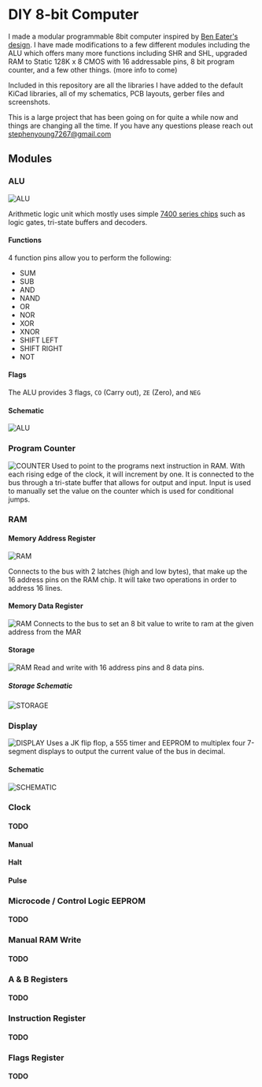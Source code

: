 # DIY 8-bit Computer

I made a modular  programmable 8bit computer inspired by [Ben Eater's design](https://github.com/beneater). I have made modifications to a few different modules including the ALU which offers many more functions including SHR and SHL, upgraded RAM to Static 128K x 8 CMOS with 16 addressable pins, 8 bit program counter, and a few other things. 
(more info to come)

Included in this repository are all the libraries I have added to the default KiCad libraries, all of my schematics, PCB layouts, gerber files and screenshots.

This is a large project that has been going on for quite a while now and things are changing all the time. If you have any questions please reach out stephenyoung7267@gmail.com


## Modules

### ALU
![ALU](https://github.com/theWickedWebDev/8-bit-computer/blob/master/ALU/alu.png?raw=true)

Arithmetic logic unit which mostly uses simple [7400 series chips](https://www.futurlec.com/IC74LS00Series.shtml) such as logic gates, tri-state buffers and decoders.

#### Functions
4 function pins allow you to perform the following:
- SUM
- SUB
- AND
- NAND
- OR
- NOR
- XOR
- XNOR
- SHIFT LEFT
- SHIFT RIGHT
- NOT

#### Flags
The ALU provides 3 flags, `CO` (Carry out), `ZE` (Zero), and `NEG`

#### Schematic
![ALU](https://github.com/theWickedWebDev/8-bit-computer/blob/master/ALU/alu-sch.png?raw=true)

### Program Counter
![COUNTER](https://github.com/theWickedWebDev/8-bit-computer/blob/master/COUNTER/counter.png?raw=true)
Used to point to the programs next instruction in RAM. With each rising edge of the clock, it will increment by one. It is connected to the bus through a tri-state buffer that allows for output and input. Input is used to manually set the value on the counter which is used for conditional jumps.
  
### RAM
#### Memory Address Register
![RAM](https://github.com/theWickedWebDev/8-bit-computer/blob/master/MEMORY_ADDRESS_REGISTER/mar.png?raw=true)

Connects to the bus with 2 latches (high and low bytes), that make up the 16 address pins on the RAM chip. It will take two operations in order to address 16 lines.

#### Memory Data Register
![RAM](https://github.com/theWickedWebDev/8-bit-computer/blob/master/RAM_DATA_REGISTER/ram_data_reg.png?raw=true)
Connects to the bus to set an 8 bit value to write to ram at the given address from the MAR

#### Storage
![RAM](https://github.com/theWickedWebDev/8-bit-computer/blob/master/RAM/ram-3d.png)
Read and write with 16 address pins and 8 data pins.
##### Storage Schematic
![STORAGE](https://github.com/theWickedWebDev/8-bit-computer/blob/master/RAM/ram-sch.png?raw=true)

### Display
![DISPLAY](https://github.com/theWickedWebDev/8-bit-computer/blob/master/DISPLAY/display-3d.png)
Uses a JK flip flop, a 555 timer and EEPROM to multiplex four 7-segment displays to output the current value of the bus in decimal.

#### Schematic
![SCHEMATIC](https://github.com/theWickedWebDev/8-bit-computer/blob/master/DISPLAY/display-sch.png?raw=true)

####
### Clock
#### TODO
#### Manual
#### Halt
#### Pulse

### Microcode / Control Logic  EEPROM
#### TODO

### Manual RAM Write
#### TODO

### A & B Registers
#### TODO

### Instruction Register
#### TODO

### Flags Register
#### TODO
